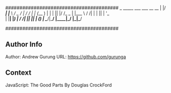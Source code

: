 ########################################
       _  _____   ___   ___  __   __
      | |/ ____| |__ \ / _ \/_ | / /
      | | (___      ) | | | || |/ /_
  _   | |\___ \    / /| | | || | '_ \
 | |__| |____) |  / /_| |_| || | (_) |
  \____/|_____/  |____|\___/ |_|\___/

########################################

Author Info
-----------
Author: Andrew Gurung
URL: https://github.com/gurunga

Context
-------
JavaScript: The Good Parts
By Douglas CrockFord
